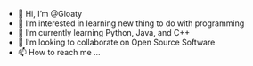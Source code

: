 - 👋 Hi, I’m @Gloaty
- 👀 I’m interested in learning new thing to do with programming
- 🌱 I’m currently learning Python, Java, and C++
- 💞️ I’m looking to collaborate on Open Source Software
- 📫 How to reach me ...

<!---
Gloaty/Gloaty is a ✨ special ✨ repository because its `README.md` (this file) appears on your GitHub profile.
You can click the Preview link to take a look at your changes.
--->
